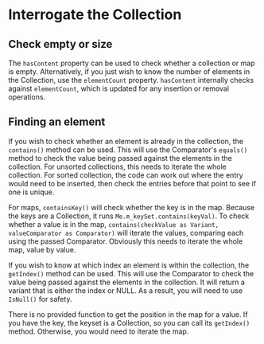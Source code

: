 # Interrogate the Collection

## Check empty or size

The `hasContent` property can be used to check whether a collection or map is empty. Alternatively, if you just wish to know the number of elements in the Collection, use the `elementCount` property. `hasContent` internally checks against `elementCount`, which is updated for any insertion or removal operations.

## Finding an element

If you wish to check whether an element is already in the collection, the `contains()` method can be used. This will use the Comparator's `equals()` method to check the value being passed against the elements in the collection. For unsorted collections, this needs to iterate the whole collection. For sorted collection, the code can work out where the entry would need to be inserted, then check the entries before that point to see if one is unique.

For maps, `containsKey()` will check whether the key is in the map. Because the keys are a Collection, it runs `Me.m_keySet.contains(keyVal)`. To check whether a value is in the map, `contains(checkValue as Variant, valueComparator as Comparator)` will iterate the values, comparing each using the passed Comparator. Obviously this needs to iterate the whole map, value by value.

If you wish to know at which index an element is within the collection, the `getIndex()` method can be used. This will use the Comparator to check the value being passed against the elements in the collection. It will return a variant that is either the index or NULL. As a result, you will need to use `IsNull()` for safety.

There is no provided function to get the position in the map for a value. If you have the key, the keyset is a Collection, so you can call its `getIndex()` method. Otherwise, you would need to iterate the map.